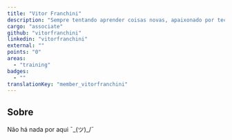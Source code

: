 ```yaml
---
title: "Vitor Franchini"
description: "Sempre tentando aprender coisas novas, apaixonado por tecnologia e especialmente interessado em engenharia reversa, análise de malware e criptografia."
cargo: "associate"
github: "vitorfranchini"
linkedin: "vitorfranchini"
external: ""
points: "0"
areas:
  - "training"
badges:
  - ""
translationKey: "member_vitorfranchini"
---
```

## Sobre
Não há nada por aqui ¯\_(ツ)_/¯